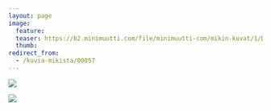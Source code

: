 ```yaml
---
layout: page
image:
  feature:
  teaser: https://b2.minimuutti.com/file/minimuutti-com/mikin-kuvat/1/DSC60668-245px.jpg
  thumb:
redirect_from:
  - /kuvia-mikista/00057
---
```


[![](https://b2.minimuutti.com/file/minimuutti-com/mikin-kuvat/1/DSC60668-800px.jpg)](https://dl.dropboxusercontent.com/sh/ea1wtnz7z734o12/AACI9f-Rganu3TZhBoIXIn33a/mikin-kuvat/1/DSC60668.jpg)

[![](https://b2.minimuutti.com/file/minimuutti-com/mikin-kuvat/1/DSC42767-800px.jpg)](https://dl.dropboxusercontent.com/sh/ea1wtnz7z734o12/AACtVmO3pjhKYevgGOH5lATDa/mikin-kuvat/1/DSC42767.jpg)
